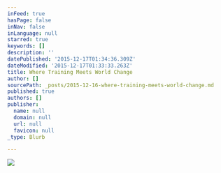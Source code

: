 ```yaml
---
inFeed: true
hasPage: false
inNav: false
inLanguage: null
starred: true
keywords: []
description: ''
datePublished: '2015-12-17T01:34:36.309Z'
dateModified: '2015-12-17T01:33:33.263Z'
title: Where Training Meets World Change
author: []
sourcePath: _posts/2015-12-16-where-training-meets-world-change.md
published: true
authors: []
publisher:
  name: null
  domain: null
  url: null
  favicon: null
_type: Blurb

---
```

![](https://the-grid-user-content.s3-us-west-2.amazonaws.com/08deff4b-1884-4e15-8e90-b2c4ef3edd18.jpg)